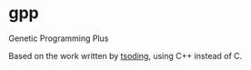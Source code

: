 # gpp
Genetic Programming Plus

Based on the work written by [tsoding], using C++ instead of C.

[tsoding]: https://github.com/tsoding/gp
